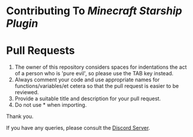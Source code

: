 # **Contributing To *Minecraft Starship Plugin***

# Pull Requests
1. The owner of this repository considers spaces for indentations the act of a person who is 'pure evil', so please use the TAB key instead.
2. Always comment your code and use appropriate names for functions/variables/et cetera so that the pull request is easier to be reviewed.
3. Provide a suitable title and description for your pull request. 
4. Do not use * when importing.

Thank you.

If you have any queries, please consult the [Discord Server](https://discord.gg/yhduWCPCrU "Discord Server").
